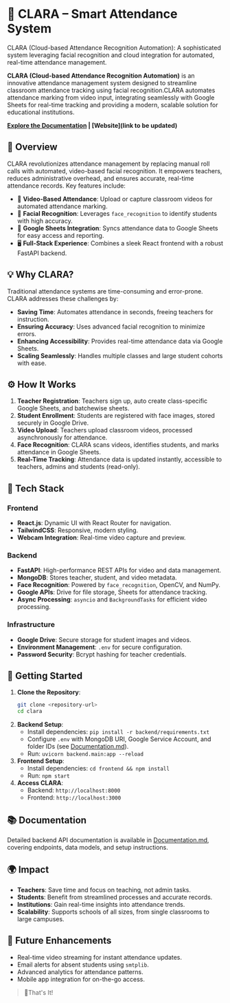 # 📸 CLARA – Smart Attendance System

CLARA (Cloud-based Attendance Recognition Automation): A sophisticated system leveraging facial recognition and cloud integration for automated, real-time attendance management.

**CLARA (Cloud-based Attendance Recognition Automation)** is an innovative attendance management system designed to streamline classroom attendance tracking using facial recognition.CLARA automates attendance marking from video input, integrating seamlessly with Google Sheets for real-time tracking and providing a modern, scalable solution for educational institutions.

**[Explore the Documentation](https://github.com/Rushikesh-Yeole/CLARA/tree/main/docs) | [Website](link to be updated)**

## 🌟 Overview
CLARA revolutionizes attendance management by replacing manual roll calls with automated, video-based facial recognition. It empowers teachers, reduces administrative overhead, and ensures accurate, real-time attendance records. Key features include:

- 🎥 **Video-Based Attendance**: Upload or capture classroom videos for automated attendance marking.
- 🤖 **Facial Recognition**: Leverages `face_recognition` to identify students with high accuracy.
- 🧾 **Google Sheets Integration**: Syncs attendance data to Google Sheets for easy access and reporting.
- 🖥️ **Full-Stack Experience**: Combines a sleek React frontend with a robust FastAPI backend.

## 💡 Why CLARA?
Traditional attendance systems are time-consuming and error-prone. CLARA addresses these challenges by:
- **Saving Time**: Automates attendance in seconds, freeing teachers for instruction.
- **Ensuring Accuracy**: Uses advanced facial recognition to minimize errors.
- **Enhancing Accessibility**: Provides real-time attendance data via Google Sheets.
- **Scaling Seamlessly**: Handles multiple classes and large student cohorts with ease.

## ⚙️ How It Works
1. **Teacher Registration**: Teachers sign up, auto create class-specific Google Sheets, and batchewise sheets.
2. **Student Enrollment**: Students are registered with face images, stored securely in Google Drive.
3. **Video Upload**: Teachers upload classroom videos, processed asynchronously for attendance.
4. **Face Recognition**: CLARA scans videos, identifies students, and marks attendance in Google Sheets.
5. **Real-Time Tracking**: Attendance data is updated instantly, accessible to teachers, admins and students (read-only).

## 🔧 Tech Stack
### Frontend
- **React.js**: Dynamic UI with React Router for navigation.
- **TailwindCSS**: Responsive, modern styling.
- **Webcam Integration**: Real-time video capture and preview.

### Backend
- **FastAPI**: High-performance REST APIs for video and data management.
- **MongoDB**: Stores teacher, student, and video metadata.
- **Face Recognition**: Powered by `face_recognition`, OpenCV, and NumPy.
- **Google APIs**: Drive for file storage, Sheets for attendance tracking.
- **Async Processing**: `asyncio` and `BackgroundTasks` for efficient video processing.

### Infrastructure
- **Google Drive**: Secure storage for student images and videos.
- **Environment Management**: `.env` for secure configuration.
- **Password Security**: Bcrypt hashing for teacher credentials.

## 🚀 Getting Started
1. **Clone the Repository**:
   ```bash
   git clone <repository-url>
   cd clara
   ```
2. **Backend Setup**:
   - Install dependencies: `pip install -r backend/requirements.txt`
   - Configure `.env` with MongoDB URI, Google Service Account, and folder IDs (see [Documentation.md](https://github.com/Rushikesh-Yeole/CLARA/tree/main/docs)).
   - Run: `uvicorn backend.main:app --reload`
3. **Frontend Setup**:
   - Install dependencies: `cd frontend && npm install`
   - Run: `npm start`
4. **Access CLARA**:
   - Backend: `http://localhost:8000`
   - Frontend: `http://localhost:3000`

## 📚 Documentation
Detailed backend API documentation is available in [Documentation.md](https://github.com/Rushikesh-Yeole/CLARA/tree/main/docs), covering endpoints, data models, and setup instructions.

## 🌍 Impact
- **Teachers**: Save time and focus on teaching, not admin tasks.
- **Students**: Benefit from streamlined processes and accurate records.
- **Institutions**: Gain real-time insights into attendance trends.
- **Scalability**: Supports schools of all sizes, from single classrooms to large campuses.

## 🔮 Future Enhancements
- Real-time video streaming for instant attendance updates.
- Email alerts for absent students using `smtplib`.
- Advanced analytics for attendance patterns.
- Mobile app integration for on-the-go access.

> 🌟That's It!